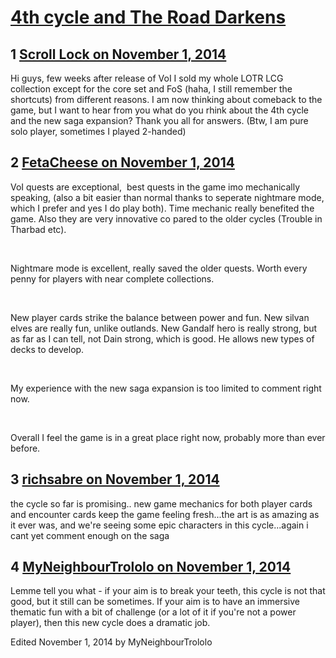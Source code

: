 # [4th cycle and The Road Darkens](https://community.fantasyflightgames.com/topic/126162-4th-cycle-and-the-road-darkens/)

## 1 [Scroll Lock on November 1, 2014](https://community.fantasyflightgames.com/topic/126162-4th-cycle-and-the-road-darkens/?do=findComment&comment=1318725)

Hi guys, few weeks after release of VoI I sold my whole LOTR LCG collection except for the core set and FoS (haha, I still remember the shortcuts) from different reasons. I am now thinking about comeback to the game, but I want to hear from you what do you rhink about the 4th cycle and the new saga expansion? Thank you all for answers. (Btw, I am pure solo player, sometimes I played 2-handed)

## 2 [FetaCheese on November 1, 2014](https://community.fantasyflightgames.com/topic/126162-4th-cycle-and-the-road-darkens/?do=findComment&comment=1318874)

VoI quests are exceptional,  best quests in the game imo mechanically speaking, (also a bit easier than normal thanks to seperate nightmare mode, which I prefer and yes I do play both). Time mechanic really benefited the game. Also they are very innovative co pared to the older cycles (Trouble in Tharbad etc).

 

Nightmare mode is excellent, really saved the older quests. Worth every penny for players with near complete collections.

 

New player cards strike the balance between power and fun. New silvan elves are really fun, unlike outlands. New Gandalf hero is really strong, but as far as I can tell, not Dain strong, which is good. He allows new types of decks to develop.

 

My experience with the new saga expansion is too limited to comment right now.

 

Overall I feel the game is in a great place right now, probably more than ever before.

## 3 [richsabre on November 1, 2014](https://community.fantasyflightgames.com/topic/126162-4th-cycle-and-the-road-darkens/?do=findComment&comment=1318905)

the cycle so far is promising.. new game mechanics for both player cards and encounter cards keep the game feeling fresh...the art is as amazing as it ever was, and we're seeing some epic characters in this cycle...again i cant yet comment enough on the saga

## 4 [MyNeighbourTrololo on November 1, 2014](https://community.fantasyflightgames.com/topic/126162-4th-cycle-and-the-road-darkens/?do=findComment&comment=1318924)

Lemme tell you what - if your aim is to break your teeth, this cycle is not that good, but it still can be sometimes. If your aim is to have an immersive thematic fun with a bit of challenge (or a lot of it if you're not a power player), then this new cycle does a dramatic job. 

Edited November 1, 2014 by MyNeighbourTrololo


